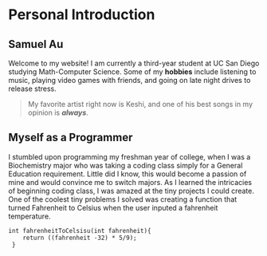 # Personal Introduction
## Samuel Au
Welcome to my website!
I am currently a third-year student at UC San Diego studying Math-Computer Science. 
Some of my **hobbies** include listening to music, playing video games with friends, and going on late night drives to release stress.
>My favorite artist right now is Keshi, and one of his best songs in my opinion is ***always***.

## Myself as a Programmer
I stumbled upon programming my freshman year of college, when I was a Biochemistry major who was taking a coding class simply for a General Education requirement. Little did I know, this would become a passion of mine and would convince me to switch majors. As I learned the intricacies of beginning coding class, I was amazed at the tiny projects I could create.
One of the coolest tiny problems I solved was creating a function that turned Fahrenheit to Celsius when the user inputed a fahrenheit temperature. 
```
int fahrenheitToCelsisu(int fahrenheit){
    return ((fahrenheit -32) * 5/9);
 }
 ```